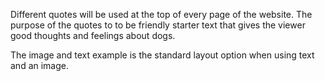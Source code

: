 Different quotes will be used at the top of every page of the website. The purpose of the quotes to to be friendly starter text that gives the viewer good thoughts and feelings about dogs.

The image and text example is the standard layout option when using text and an image.
